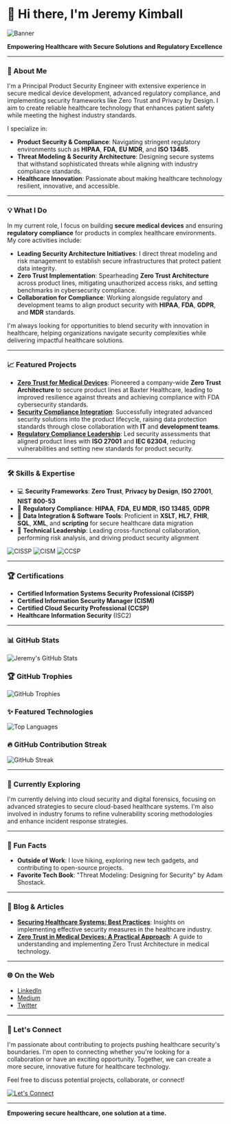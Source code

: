 # 👋 Hi there, I'm Jeremy Kimball

![Banner](https://your-image-url.com/banner.png)

**Empowering Healthcare with Secure Solutions and Regulatory Excellence**

---

### 🚀 About Me
I'm a Principal Product Security Engineer with extensive experience in secure medical device development, advanced regulatory compliance, and implementing security frameworks like Zero Trust and Privacy by Design. I aim to create reliable healthcare technology that enhances patient safety while meeting the highest industry standards.

I specialize in:
- **Product Security & Compliance**: Navigating stringent regulatory environments such as **HIPAA**, **FDA**, **EU MDR**, and **ISO 13485**.
- **Threat Modeling & Security Architecture**: Designing secure systems that withstand sophisticated threats while aligning with industry compliance standards.
- **Healthcare Innovation**: Passionate about making healthcare technology resilient, innovative, and accessible.

---

### 💡 What I Do
In my current role, I focus on building **secure medical devices** and ensuring **regulatory compliance** for products in complex healthcare environments. My core activities include:

- **Leading Security Architecture Initiatives**: I direct threat modeling and risk management to establish secure infrastructures that protect patient data integrity.
- **Zero Trust Implementation**: Spearheading **Zero Trust Architecture** across product lines, mitigating unauthorized access risks, and setting benchmarks in cybersecurity compliance.
- **Collaboration for Compliance**: Working alongside regulatory and development teams to align product security with **HIPAA**, **FDA**, **GDPR**, and **MDR** standards.

I'm always looking for opportunities to blend security with innovation in healthcare, helping organizations navigate security complexities while delivering impactful healthcare solutions.

---

### 📈 Featured Projects
- **[Zero Trust for Medical Devices](https://github.com/PuddleSec/zero-trust-medical-devices)**: Pioneered a company-wide **Zero Trust Architecture** to secure product lines at Baxter Healthcare, leading to improved resilience against threats and achieving compliance with FDA cybersecurity standards.
- **[Security Compliance Integration](https://github.com/PuddleSec/security-compliance-integration)**: Successfully integrated advanced security solutions into the product lifecycle, raising data protection standards through close collaboration with **IT** and **development teams**.
- **[Regulatory Compliance Leadership](https://github.com/PuddleSec/regulatory-compliance-leadership)**: Led security assessments that aligned product lines with **ISO 27001** and **IEC 62304**, reducing vulnerabilities and setting new standards for product security.

---

### 🛠️ Skills & Expertise
- 💻 **Security Frameworks**: **Zero Trust**, **Privacy by Design**, **ISO 27001**, **NIST 800-53**
- 📜 **Regulatory Compliance**: **HIPAA**, **FDA**, **EU MDR**, **ISO 13485**, **GDPR**
- 🔧 **Data Integration & Software Tools**: Proficient in **XSLT**, **HL7**, **FHIR**, **SQL**, **XML**, and **scripting** for secure healthcare data migration
- 🌟 **Technical Leadership**: Leading cross-functional collaboration, performing risk analysis, and driving product security alignment

![CISSP](https://img.shields.io/badge/CISSP-Certified-blue) ![CISM](https://img.shields.io/badge/CISM-Certified-green) ![CCSP](https://img.shields.io/badge/CCSP-Certified-blue)

---

### 🏆 Certifications
- **Certified Information Systems Security Professional (CISSP)**
- **Certified Information Security Manager (CISM)**
- **Certified Cloud Security Professional (CCSP)**
- **Healthcare Information Security** (ISC2)

---

### 📊 GitHub Stats
![Jeremy's GitHub Stats](https://github-readme-stats.vercel.app/api?username=PuddleSec&show_icons=true&theme=radical)

### 🏆 GitHub Trophies
![GitHub Trophies](https://github-profile-trophy.vercel.app/?username=PuddleSec&theme=darkhub)

### ✨ Featured Technologies
![Top Languages](https://github-readme-stats.vercel.app/api/top-langs/?username=PuddleSec&layout=compact&theme=radical)

### 🔥 GitHub Contribution Streak
![GitHub Streak](https://github-readme-streak-stats.herokuapp.com/?user=PuddleSec&theme=radical)

---

### 🌱 Currently Exploring
I'm currently delving into cloud security and digital forensics, focusing on advanced strategies to secure cloud-based healthcare systems. I'm also involved in industry forums to refine vulnerability scoring methodologies and enhance incident response strategies.

---

### 🎉 Fun Facts
- **Outside of Work**: I love hiking, exploring new tech gadgets, and contributing to open-source projects.
- **Favorite Tech Book**: "Threat Modeling: Designing for Security" by Adam Shostack.

---

### 📝 Blog & Articles
- **[Securing Healthcare Systems: Best Practices](https://medium.com/@PuddleSec/securing-healthcare-systems)**: Insights on implementing effective security measures in the healthcare industry.
- **[Zero Trust in Medical Devices: A Practical Approach](https://medium.com/@PuddleSec/zero-trust-medical-devices)**: A guide to understanding and implementing Zero Trust Architecture in medical technology.

---

### 🌐 On the Web
- [LinkedIn](https://www.linkedin.com/in/jeremykimball)
- [Medium](https://medium.com/@PuddleSec)
- [Twitter](https://twitter.com/PuddleSec)

---

### 🤝 Let's Connect
I'm passionate about contributing to projects pushing healthcare security's boundaries. I'm open to connecting whether you're looking for a collaboration or have an exciting opportunity. Together, we can create a more secure, innovative future for healthcare technology.

Feel free to discuss potential projects, collaborate, or connect!

[![Let's Connect](https://img.shields.io/badge/Let's_Connect-LinkedIn-blue)](https://www.linkedin.com/in/jeremykimball)

---

**Empowering secure healthcare, one solution at a time.**

